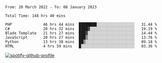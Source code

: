 <!--START_SECTION:waka-->

```text
From: 20 March 2022 - To: 08 January 2023

Total Time: 148 hrs 40 mins

PHP              46 hrs 44 mins  ████████░░░░░░░░░░░░░░░░░   31.44 %
C#               28 hrs 32 mins  ████▓░░░░░░░░░░░░░░░░░░░░   19.19 %
Blade Template   21 hrs 27 mins  ███▓░░░░░░░░░░░░░░░░░░░░░   14.44 %
JavaScript       20 hrs 27 mins  ███▒░░░░░░░░░░░░░░░░░░░░░   13.76 %
Python           13 hrs 38 mins  ██▒░░░░░░░░░░░░░░░░░░░░░░   09.18 %
HTML             4 hrs 59 mins   █░░░░░░░░░░░░░░░░░░░░░░░░   03.36 %
```

<!--END_SECTION:waka-->
[![spotify-github-profile](https://spotify-github-profile.vercel.app/api/view?uid=c00zprrvy9xiloa9qnco3hmng&cover_image=true&theme=novatorem&show_offline=false&background_color=121212&bar_color=53b14f&bar_color_cover=false)](https://spotify-github-profile.vercel.app/api/view?uid=c00zprrvy9xiloa9qnco3hmng&redirect=true)
